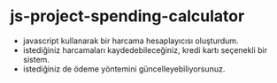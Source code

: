 # js-project-spending-calculator
- javascript kullanarak bir harcama hesaplayıcısı oluşturdum.
- istediğiniz harcamaları kaydedebileceğiniz, kredi kartı seçenekli bir sistem.
- istediğiniz de ödeme yöntemini güncelleyebiliyorsunuz.
